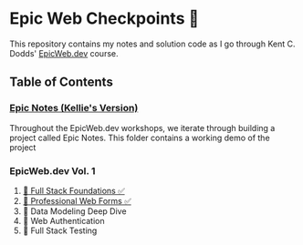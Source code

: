 # Epic Web Checkpoints 🚀

This repository contains my notes and solution code as I go through Kent C. Dodds' [EpicWeb.dev](https://www.epicweb.dev/) course.

## Table of Contents

### [Epic Notes (Kellie's Version)](./epic-notes/)

Throughout the EpicWeb.dev workshops, we iterate through building a project called Epic Notes. This folder contains a working demo of the project

### EpicWeb.dev Vol. 1

1. [🔭 Full Stack Foundations ✅](./full-stack-foundations/)
2. [📝 Professional Web Forms ✅](./web-forms/)
3. 💾 Data Modeling Deep Dive
4. 🔐 Web Authentication
5. 🧪 Full Stack Testing
